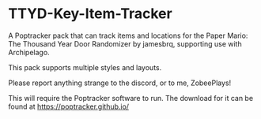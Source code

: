 # TTYD-Key-Item-Tracker
A Poptracker pack that can track items and locations for the Paper Mario: The Thousand Year Door Randomizer by jamesbrq, supporting use with Archipelago.

This pack supports multiple styles and layouts.

Please report anything strange to the discord, or to me, ZobeePlays!

This will require the Poptracker software to run. The download for it can be found at https://poptracker.github.io/
